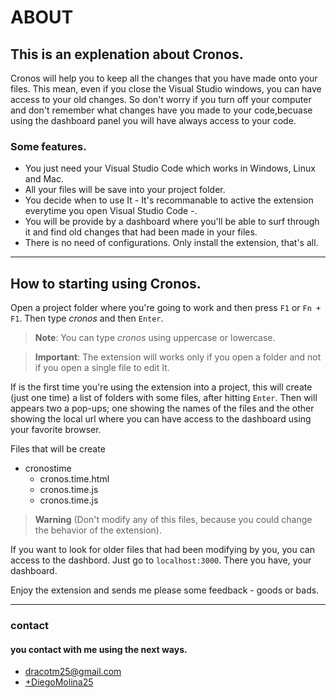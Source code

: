 # **ABOUT**
## This is an explenation about Cronos. 

Cronos will help you to keep all the changes that you have made onto your files. This mean, even if you close the Visual Studio windows, you can have access to your old changes. So don't worry if you turn off your computer and don't remember what changes have you made to your code,becuase using the dashboard panel you will have always access to your code.

### Some features.

* You just need your Visual Studio Code which works in Windows, Linux and Mac.
* All your files will be save into your project folder.
* You decide when to use It - It's recommanable to active the extension everytime you open Visual Studio Code -.
* You will be provide by a dashboard where you'll be able to surf through it and find old changes that had been made in your files.
* There is no need of configurations. Only install the extension, that's all.

***

## How to starting using Cronos.

Open a project folder where you're going to work and then press `F1` or `Fn + F1`. Then type *cronos* and then `Enter`.


>**Note**: You can type *cronos* using uppercase or lowercase.

>**Important**: The extension will works only if you open a folder and not if you open a single file to edit It.

If is the first time you're using the extension into a project, this will create (just one time) a list of folders with some files, after hitting `Enter`. Then will appears two a pop-ups; one showing
the names of the files and the other showing the local url where you can have access to the dashboard using your favorite browser.

Files that will be create
- cronostime
    - cronos.time.html
    - cronos.time.js
    - cronos.time.js
   
>**Warning** (Don't modify any of this files, because you could change the behavior of the extension).

If you want to look for older files that had been modifying by you, you can access to the dashbord. Just go to
`localhost:3000`. There you have, your dashboard.

Enjoy the extension and sends me please some feedback - goods or bads.

***

### **contact**
#### you contact with me using the next ways.
* dracotm25@gmail.com
* [+DiegoMolina25](https://plus.google.com/+DiegoMolina25 "titulo")
